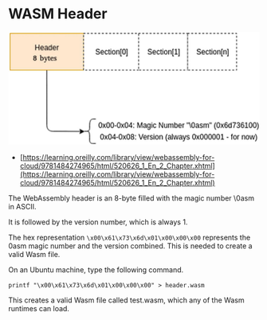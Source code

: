 # WASM Header

![4](README.png)
- [https://learning.oreilly.com/library/view/webassembly-for-cloud/9781484274965/html/520626_1_En_2_Chapter.xhtml](https://learning.oreilly.com/library/view/webassembly-for-cloud/9781484274965/html/520626_1_En_2_Chapter.xhtml)

The WebAssembly header is an 8-byte filled with the magic number \0asm in ASCII.

It is followed by the version number, which is always 1.

The hex representation `\x00\x61\x73\x6d\x01\x00\x00\x00` represents the 0asm magic number and the version combined. This is needed to create a valid Wasm file.

On an Ubuntu machine, type the following command.

```
printf "\x00\x61\x73\x6d\x01\x00\x00\x00" > header.wasm
```

This creates a valid Wasm file called test.wasm, which any of the Wasm runtimes can load.

